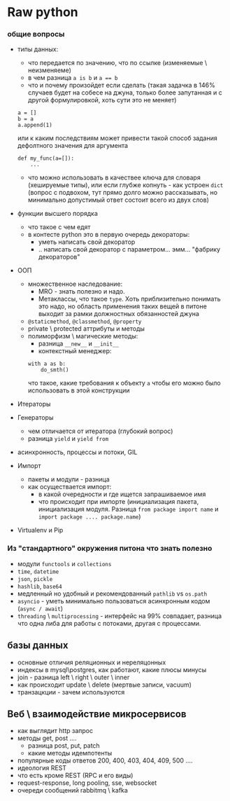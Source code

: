 # Raw python
### общие вопросы
* типы данных:
    * что передается по значению, что по ссылке (изменяемые \ неизменяеме)
    * в чем разница ```a is b``` и ```a == b```
    * что и почему произойдет если сделать (такая задачка в 146% случаев будет на собесе на джуна, только более запутанная и с другой формулировкой, хоть сути это не меняет)
    ```
    a = []
    b = a
    a.append(1)
    ```
    или к каким последствиям может привести такой способ задания дефолтного значения для аргумента
    ```
    def my_func(a=[]):
        ...
    ```

    * что можно использовать в качествее ключа для словаря (хешируемые типы), или если глубже копнуть - как устроен `dict`
      (вопрос с подвохом, тут прямо долго можно рассказывать, но минимально допустимый ответ состоит всего из двух слов)

* функции высшего порядка
    * что такое с чем едят
    * в контесте python это в первую очередь декораторы:
        * уметь написать свой декоратор
        * .. написать свой декоратор с параметром... эмм... "фабрику декораторов"

* ООП
    * множественное наследование:
        * MRO - знать полезно и надо.
        * Метаклассы, что такое `type`. Хоть приблизительно понимать это надо, но область применения таких вещей в питоне выходит за рамки должностных обязанностей джуна
    * ```@staticmethod```, ```@classmethod```, ```@property```
    * private \ protected аттрибуты и методы
    * полиморфизм \ магические методы:
        * разница ```__new__``` и ```__init__```
        * контекстный менеджер:
        ```
        with a as b:
            do_smth()
        ```
        что такое, какие требования к объекту `a` чтобы его можно было использовать в этой конструкции

* Итераторы
* Генераторы
    * чем отличается от итератора (глубокий вопрос)
    * разница ```yield``` и ```yield from```

* асинхронность, процессы и потоки, GIL

* Импорт
    * пакеты и модули - разница
    * как осуществается импорт:
        * в какой очередности и где ищется запрашиваемое имя
        * что происходит при импорте (инициализация пакета, инициализация модуля. Разница ```from package import name``` и ```import package .... package.name```)

* Virtualenv и Pip


### Из "стандартного" окружения питона что знать полезно
* модули ```functools``` и ```collections```
* ```time```, ```datetime```
* ```json```, ```pickle```
* ```hashlib```, ```base64```
* медленный но удобный и рекомендованный ```pathlib``` vs ```os.path```
* ```asyncio``` - уметь минимально пользоваться асинхронным кодом (```async / await```)
* ```threading``` \ ```multiprocessing``` - интерфейс на 99% совпадает, разница что одна либа для работы с потоками, другая с процессами.


## базы данных
* основные отличия реляционных и нереляцонных
* индексы в mysql\postgres, как работают, какие плюсы минусы
* join - разница left \ right \ outer \ inner
* как происходит update \ delete (мертвые записи, vacuum)
* транзацкции - зачем используются


## Веб \ взаимодействие микросервисов
* как выглядит http запрос
* методы get, post ....
   * разница post, put, patch
   * какие методы идемпотенты
* популярные коды ответов 200, 400, 403, 404, 409, 500 ....
* идеология REST
* что есть кроме REST (RPC и его виды)
* request-response, long pooling, sse, websocket
* очереди сообщений rabbitmq \ kafka